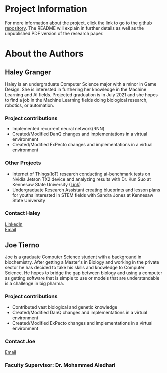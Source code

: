 # Project Information
For more information about the project, click the link to go to the [github repository](https://github.com/arizonagranger/genepredictionrnn.github.io). The README will explain in further details as well as the unpublished PDF version of the research paper.

# About the Authors
## Haley Granger
Haley is an undergraduate Computer Science major with a minor in Game Design. She is interested in furthering her knowledge in the Machine Learning and AI fields. Projected graduation is in July 2021 and she hopes to find a job in the Machine Learning fields doing biological research, robotics, or automation.
### Project contributions
- Implemented recurrent neural network(RNN)
- Created/Modified DanQ changes and implementations in a virtual environment
- Created/Modified ExPecto changes and implementations in a virtual environment
### Other Projects
- Internet of Things(IoT) research conducting ai-benchmark tests on Nvidia Jetson TX2 device and analyzing results with Dr. Kun Suo at Kennesaw State University ([Link](https://kevinsuo.github.io/code-lab.html))
- Undergraduate Research Assistant creating blueprints and lesson plans for youths interested in STEM fields with Sandra Jones at Kennesaw State University 

### Contact Haley
[LinkedIn](www.linkedin.com/in/arizona-haley-granger-7b64a496)<br />
[Email](agrange5@students.kennesaw.edu)





## Joe Tierno
Joe is a graduate Computer Science student with a background in biochemistry. After getting a Master's in Biology and working in the private sector he has decided to take his skills and knowledge to Computer Science. He hopes to bridge the gap between biology and using a computer as getting software that is simple to use or models that are understandable is a challenge in big pharma.

### Project contributions
- Contributed vast biological and genetic knowledge
- Created/Modified DanQ changes and implementations in a virtual environment
- Created/Modified ExPecto changes and implementations in a virtual environment

### Contact Joe
[Email](jtierno@students.kennesaw.edu)



### Faculty Supervisor: Dr. Mohammed Aledhari
